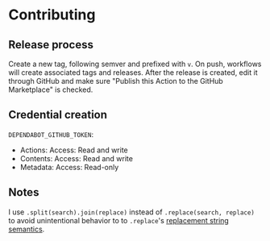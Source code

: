 # Contributing

## Release process

Create a new tag, following semver and prefixed with `v`. On push, workflows will create associated tags and releases. After the release is created, edit it through GitHub and make sure "Publish this Action to the GitHub Marketplace" is checked.

## Credential creation

`DEPENDABOT_GITHUB_TOKEN`:

- Actions: Access: Read and write
- Contents: Access: Read and write
- Metadata: Access: Read-only

## Notes

I use `.split(search).join(replace)` instead of `.replace(search, replace)` to avoid unintentional behavior to to `.replace`'s [replacement string semantics](https://developer.mozilla.org/en-US/docs/Web/JavaScript/Reference/Global_Objects/String/replace#specifying_a_string_as_the_replacement).
